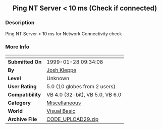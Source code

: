 ﻿<div align="center">

## Ping NT Server \< 10 ms \(Check if connected\)


</div>

### Description

Ping NT Server < 10 ms for Network Connectivity check
 
### More Info
 


<span>             |<span>
---                |---
**Submitted On**   |1999-01-28 09:34:08
**By**             |[Josh Kleppe](https://github.com/Planet-Source-Code/PSCIndex/blob/master/ByAuthor/josh-kleppe.md)
**Level**          |Unknown
**User Rating**    |5.0 (10 globes from 2 users)
**Compatibility**  |VB 4\.0 \(32\-bit\), VB 5\.0, VB 6\.0
**Category**       |[Miscellaneous](https://github.com/Planet-Source-Code/PSCIndex/blob/master/ByCategory/miscellaneous__1-1.md)
**World**          |[Visual Basic](https://github.com/Planet-Source-Code/PSCIndex/blob/master/ByWorld/visual-basic.md)
**Archive File**   |[CODE\_UPLOAD29\.zip](https://github.com/Planet-Source-Code/josh-kleppe-ping-nt-server-10-ms-check-if-connected__1-2374/archive/master.zip)








